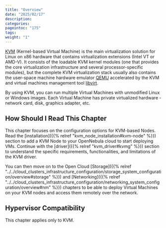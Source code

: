 ```yaml
---
title: "Overview"
date: "2025/02/17"
description:
categories:
pageintoc: "175"
tags:
weight: "1"
---
```


<a id="kvm-node-deployment-overview"></a>

<!--# Overview -->

[KVM](https://www.linux-kvm.org/) (Kernel-based Virtual Machine) is the main virtualization solution for Linux on x86 hardware that contains virtualization extensions (Intel VT or AMD-V). It consists of the loadable KVM kernel modules (one that provides the core virtualization infrastructure and several processor-specific modules), but the complete KVM virtualization stack usually also contains the user-space machine hardware emulator [QEMU](https://www.qemu.org) accelerated by the KVM and virtual machines management tool [libvirt](https://libvirt.org).

By using KVM, you can run multiple Virtual Machines with unmodified Linux or Windows images. Each Virtual Machine has private virtualized hardware - network card, disk, graphics adapter, etc.

## How Should I Read This Chapter

This chapter focuses on the configuration options for KVM-based Nodes. Read the [installation]({{% relref "kvm_node_installation#kvm-node" %}}) section to add a KVM Node to your OpenNebula cloud to start deploying VMs. Continue with the [driver]({{% relref "kvm_driver#kvmg" %}}) section to understand the specific requirements, functionalities, and limitations of the KVM driver.

You can then move on to the Open Cloud [Storage]({{% relref "../../cloud_clusters_infrastructure_configuration/storage_system_configuration/overview#storage" %}}) and [Networking]({{% relref "../../cloud_clusters_infrastructure_configuration/networking_system_configuration/overview#nm" %}}) chapters to be able to deploy Virtual Machines on your KVM nodes and access them remotely over the network.

## Hypervisor Compatibility

This chapter applies only to KVM.
